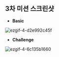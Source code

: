 ## 3차 미션 스크린샷 
- **Basic**

![ezgif-4-d2e992c45f](https://user-images.githubusercontent.com/58925260/159248524-8107129e-437c-443a-ae41-df63a8b60b0b.gif)

- **Challenge**

![ezgif-4-6c135b1660](https://user-images.githubusercontent.com/58925260/159248719-408b0c24-d491-43e8-9227-92519adcd345.gif)
